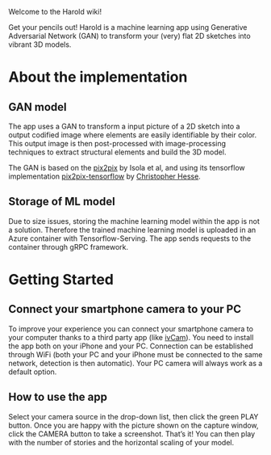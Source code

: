 Welcome to the Harold wiki!

Get your pencils out! Harold is a machine learning app using Generative Adversarial Network (GAN) to transform your (very) flat 2D sketches into vibrant 3D models.

# About the implementation

## GAN model

The app uses a GAN to transform a input picture of a 2D sketch into a output codified image where elements are easily identifiable by their color. This output image is then post-processed with image-processing techniques to extract structural elements and build the 3D model.

The GAN is based on the [pix2pix](https://phillipi.github.io/pix2pix/) by Isola et al, and using its tensorflow implementation [pix2pix-tensorflow](https://github.com/affinelayer/pix2pix-tensorflow) by [Christopher Hesse](https://github.com/christopherhesse).

## Storage of ML model

Due to size issues, storing the machine learning model within the app is not a solution. Therefore the trained machine learning model is uploaded in an Azure container with Tensorflow-Serving. The app sends requests to the container through gRPC framework.

# Getting Started

## Connect your smartphone camera to your PC

To improve your experience you can connect your smartphone camera to your computer thanks to a third party app (like [ivCam](https://www.e2esoft.com/ivcam/)). You need to install the app both on your iPhone and your PC. Connection can be established through WiFi (both your PC and your iPhone must be connected to the same network, detection is then automatic). Your PC camera will always work as a default option.

## How to use the app

Select your camera source in the drop-down list, then click the green PLAY button. Once you are happy with the picture shown on the capture window, click the CAMERA button to take a screenshot. That’s it! You can then play with the number of stories and the horizontal scaling of your model.
